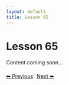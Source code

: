 ```yaml
---
layout: default
title: Lesson 65
---
```


# Lesson 65

Content coming soon...

<div style="margin-top: 20px;">
<a href="/docs/Advanced/Lessons/lesson_64.md" style="margin-right: 10px;">⬅ Previous</a><a href="/docs/Advanced/Lessons/lesson_66.md">Next ➡</a>
</div>
